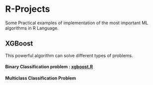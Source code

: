 # R-Projects

Some Practical examples of implementation of the most important ML algorithms in R Language.

## XGBoost

This powerful algorithm can solve different types of problems.

#### Binary Classification problem : [xgboost.R](https://github.com/Elpinzeiro/R-Projects/blob/main/XGBoost/Binary/xgboost.R)

#### Multiclass Classification Problem
